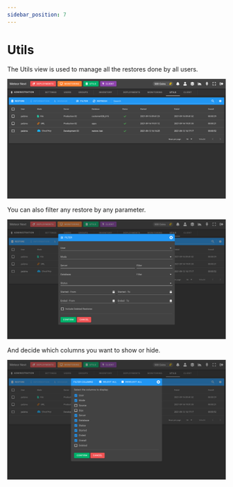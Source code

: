 ```yaml
---
sidebar_position: 7
---
```


# Utils

The Utils view is used to manage all the restores done by all users.

![alt text](../../../assets/administration/admin-utils.png "Admin - Utils")

You can also filter any restore by any parameter.

![alt text](../../../assets/administration/admin-utils-filter.png "Admin - Utils - Filter")

And decide which columns you want to show or hide.

![alt text](../../../assets/administration/admin-utils-columns.png "Admin - Utils - Columns")